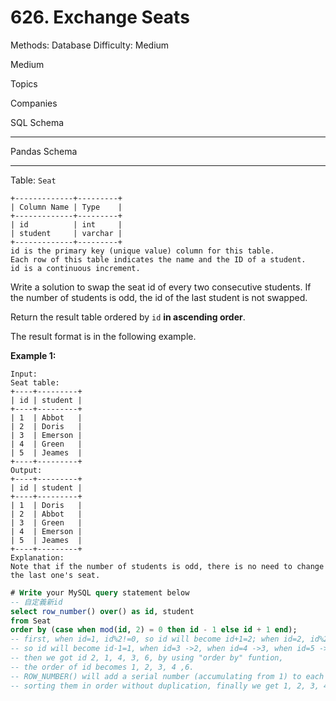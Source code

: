 # 626. Exchange Seats

Methods: Database
Difficulty: Medium

Medium

Topics

Companies

SQL Schema

---

Pandas Schema

---

Table: `Seat`

```
+-------------+---------+
| Column Name | Type    |
+-------------+---------+
| id          | int     |
| student     | varchar |
+-------------+---------+
id is the primary key (unique value) column for this table.
Each row of this table indicates the name and the ID of a student.
id is a continuous increment.

```

Write a solution to swap the seat id of every two consecutive students. If the number of students is odd, the id of the last student is not swapped.

Return the result table ordered by `id` **in ascending order**.

The result format is in the following example.

**Example 1:**

```
Input:
Seat table:
+----+---------+
| id | student |
+----+---------+
| 1  | Abbot   |
| 2  | Doris   |
| 3  | Emerson |
| 4  | Green   |
| 5  | Jeames  |
+----+---------+
Output:
+----+---------+
| id | student |
+----+---------+
| 1  | Doris   |
| 2  | Abbot   |
| 3  | Green   |
| 4  | Emerson |
| 5  | Jeames  |
+----+---------+
Explanation:
Note that if the number of students is odd, there is no need to change the last one's seat.
```

```sql
# Write your MySQL query statement below
-- 自定義新id
select row_number() over() as id, student
from Seat
order by (case when mod(id, 2) = 0 then id - 1 else id + 1 end);
-- first, when id=1, id%2!=0, so id will become id+1=2; when id=2, id%2=0, 
-- so id will become id-1=1, when id=3 ->2, when id=4 ->3, when id=5 ->6.
-- then we got id 2, 1, 4, 3, 6, by using "order by" funtion, 
-- the order of id becomes 1, 2, 3, 4 ,6.
-- ROW_NUMBER() will add a serial number (accumulating from 1) to each column of data queried, 
-- sorting them in order without duplication, finally we get 1, 2, 3, 4, 5 as id.
```